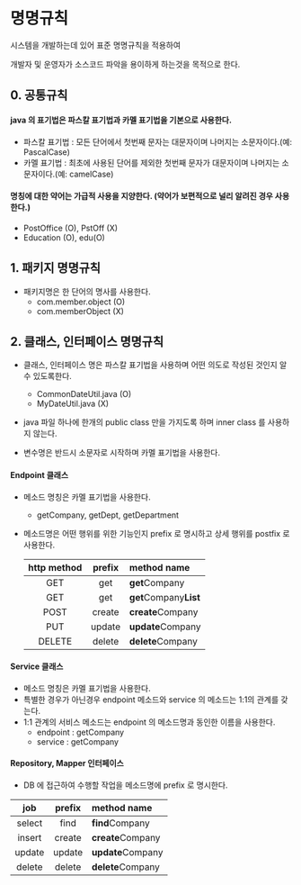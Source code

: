 # 명명규칙

시스템을 개발하는데 있어 표준 명명규칙을 적용하여

개발자 및 운영자가 소스코드 파악을 용이하게 하는것을 목적으로 한다.

## 0. 공통규칙

#### java 의 표기법은 파스칼 표기법과 카멜 표기법을 기본으로 사용한다.

- 파스칼 표기법 : 모든 단어에서 첫번째 문자는 대문자이며 나머지는 소문자이다.(예: PascalCase)
- 카멜 표기법 : 최초에 사용된 단어를 제외한 첫번째 문자가 대문자이며 나머지는 소문자이다.(예: camelCase)

#### 명칭에 대한 약어는 가급적 사용을 지양한다. (약어가 보편적으로 널리 알려진 경우 사용한다.)

- PostOffice (O), PstOff (X)
- Education (O), edu(O)

## 1. 패키지 명명규칙

- 패키지명은 한 단어의 명사를 사용한다.
  - com.member.object (O)
  - com.memberObject (X)

## 2. 클래스, 인터페이스 명명규칙

- 클래스, 인터페이스 명은 파스칼 표기법을 사용하며 어떤 의도로 작성된 것인지 알 수 있도록한다.
  - CommonDateUtil.java (O)
  - MyDateUtil.java (X)
  
- java 파일 하나에 한개의 public class 만을 가지도록 하며 inner class 를 사용하지 않는다.

- 변수명은 반드시 소문자로 시작하며 카멜 표기법을 사용한다.

#### Endpoint 클래스

- 메소드 명칭은 카멜 표기법을 사용한다.
  - getCompany, getDept, getDepartment
  
- 메소드명은 어떤 행위를 위한 기능인지 prefix 로 명시하고 상세 행위를 postfix 로 사용한다.
  
  | http method | prefix | method name |
  |:-----------:|:------:|:-----------|
  |GET|get|**get**Company|
  |GET|get|**get**Company**List**|
  |POST|create|**create**Company|
  |PUT|update|**update**Company|
  |DELETE|delete|**delete**Company|
  
#### Service 클래스

  - 메소드 명칭은 카멜 표기법을 사용한다.
  - 특별한 경우가 아닌경우 endpoint 메소드와 service 의 메소드는 1:1의 관계를 갖는다.
  - 1:1 관계의 서비스 메소드는 endpoint 의 메소드명과 동인한 이름을 사용한다.
    - endpoint : getCompany 
    - service : getCompany
    
#### Repository, Mapper 인터페이스

  - DB 에 접근하여 수행할 작업을 메소드명에 prefix 로 명시한다.

| job | prefix | method name |
|:-----------:|:------:|:-----------|
|select|find|**find**Company|
|insert|create|**create**Company|
|update|update|**update**Company|
|delete|delete|**delete**Company|
